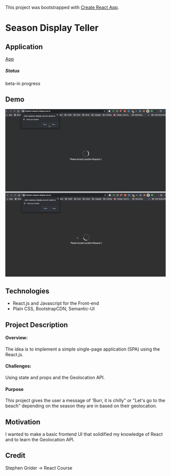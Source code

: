 This project was bootstrapped with [Create React App](https://github.com/facebook/create-react-app).

# Season Display Teller

## Application

[App](https://rclarkem-seasons-display.now.sh/)

##### Status

beta-in progress

## Demo

![DemoGif1](https://github.com/rclarkem/WeatherApp/blob/master/public/2020-01-16%2002.06.27.gif)
![DemoGif2](https://github.com/rclarkem/WeatherApp/blob/master/public/2020-01-16%2003.05.16.gif)

## Technologies

- React.js and Javascript for the Front-end
- Plain CSS, BootstrapCDN, Semantic-UI

## Project Description

#### Overview:

The idea is to implement a simple single-page application (SPA) using the React.js.

#### Challenges:

Using state and props and the Geolocation API.

#### Purpose

This project gives the user a message of 'Burr, it is chilly" or "Let's go to the beach" depending on the season they are in based on their geolocation.

## Motivation

I wanted to make a basic frontend UI that solidified my knowledge of React and to learn the Geolocation API.

## Credit

Stephen Grider -> React Course
